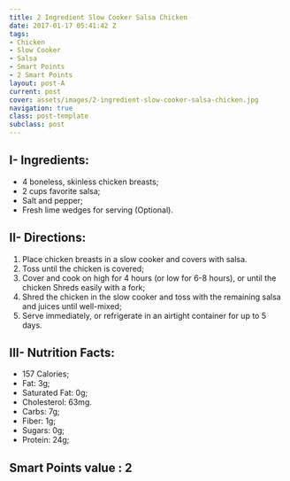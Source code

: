 ```yaml
---
title: 2 Ingredient Slow Cooker Salsa Chicken
date: 2017-01-17 05:41:42 Z
tags:
- Chicken
- Slow Cooker
- Salsa
- Smart Points
- 2 Smart Points
layout: post-A
current: post
cover: assets/images/2-ingredient-slow-cooker-salsa-chicken.jpg
navigation: true
class: post-template
subclass: post
---
```


## I- Ingredients:
* 4 boneless, skinless chicken breasts;
* 2 cups favorite salsa;
* Salt and pepper;
* Fresh lime wedges for serving (Optional).

## II- Directions:
1. Place chicken breasts in a slow cooker and covers with salsa.
1. Toss until the chicken is covered;
1. Cover and cook on high for 4 hours (or low for 6-8 hours), or until the chicken Shreds easily with a fork;
1. Shred the chicken in the slow cooker and toss with the remaining salsa and juices until well-mixed;
1. Serve immediately, or refrigerate in an airtight container for up to 5 days.

## III- Nutrition Facts:
* 157 Calories;
* Fat: 3g;
* Saturated Fat: 0g;
* Cholesterol: 63mg.
* Carbs: 7g;
* Fiber: 1g;
* Sugars: 0g;
* Protein: 24g;

## Smart Points value : 2
